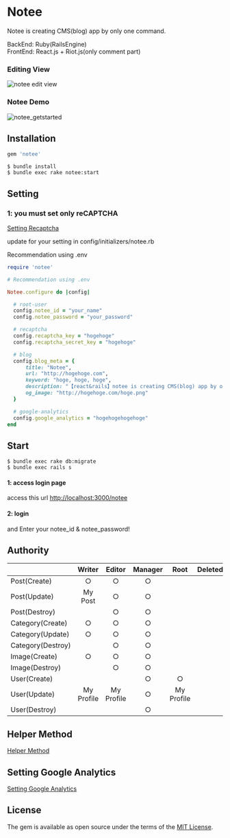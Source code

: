 # Notee

Notee is creating CMS(blog) app by only one command. 

BackEnd: Ruby(RailsEngine)  
FrontEnd: React.js + Riot.js(only comment part)

### Editing View

![notee edit view](https://github.com/funaota/public_images/blob/master/notee/notee_edit.gif)

### Notee Demo

![notee_getstarted](https://github.com/funaota/public_images/blob/master/notee/notee_getstarted.gif)

## Installation

```ruby
gem 'notee'
```
    $ bundle install
    $ bundle exec rake notee:start
    
## Setting

### 1: you must set only reCAPTCHA

[Setting Recaptcha](https://github.com/funaota/notee/wiki/Setting-reCAPTCHA)

update for your setting in config/initializers/notee.rb

Recommendation using .env

```rb
require 'notee'

# Recommendation using .env

Notee.configure do |config|

  # root-user
  config.notee_id = "your_name"
  config.notee_password = "your_password"

  # recaptcha
  config.recaptcha_key = "hogehoge"
  config.recaptcha_secret_key = "hogehoge"

  # blog
  config.blog_meta = {
      title: "Notee",
      url: "http://hogehoge.com",
      keyword: "hoge, hoge, hoge",
      description: "【react&rails】notee is creating CMS(blog) app by only one command.",
      og_image: "http://hogehoge.com/hoge.png"
  }

  # google-analytics
  config.google_analytics = "hogehogehogehoge"
end

```

## Start

    $ bundle exec rake db:migrate
    $ bundle exec rails s
    
#### 1: access login page

access this url [http://localhost:3000/notee](http://localhost:3000/notee/) 

#### 2: login
and Enter your notee_id & notee_password!


## Authority

|            |Writer      |Editor      |Manager     |Root        |Deleted     | 
|:-----------|:----------:|:----------:|:----------:|:----------:|:----------:|
| Post(Create)       |           ○ |            ○ |           ○ |             ||
| Post(Update)       |     My Post |            ○ |           ○ |             ||
| Post(Destroy)      |             |            ○ |           ○ |             ||
| Category(Create)    |           ○ |            ○ |           ○ |             ||
| Category(Update)    |           ○ |            ○ |           ○ |             ||
| Category(Destroy)   |            |            ○ |           ○ |             ||
| Image(Create)       |           ○ |            ○ |           ○ |             ||
| Image(Destroy)     |             |            ○ |           ○ |             ||
| User(Create)       |             |              |           ○ |           ○ ||
| User(Update)       |  My Profile |   My Profile |           ○ |  My Profile ||
| User(Destroy)      |             |              |           ○ |             ||


## Helper Method
[Helper Method](https://github.com/funaota/notee/wiki/Helper-Method)

## Setting Google Analytics

[Setting Google Analytics](https://github.com/funaota/notee/wiki/Setting-Google-Analytics)

## License

The gem is available as open source under the terms of the [MIT License](http://opensource.org/licenses/MIT).
